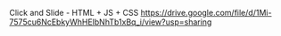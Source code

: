 Click and Slide - HTML + JS + CSS 
https://drive.google.com/file/d/1Mi-7575cu6NcEbkyWhHElbNhTb1xBq_i/view?usp=sharing
